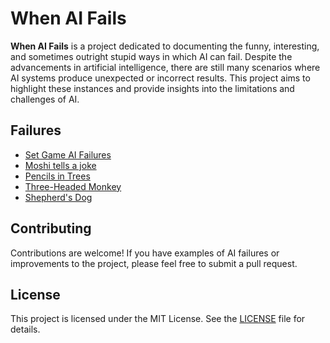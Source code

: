# When AI Fails

**When AI Fails** is a project dedicated to documenting the funny, interesting, and sometimes outright stupid ways in which AI can fail. Despite the advancements in artificial intelligence, there are still many scenarios where AI systems produce unexpected or incorrect results. This project aims to highlight these instances and provide insights into the limitations and challenges of AI.

## Failures

- [Set Game AI Failures](playing-set/README.md)
- [Moshi tells a joke](elephants-hiding/README.md)
- [Pencils in Trees](pencils-in-trees/README.md)
- [Three-Headed Monkey](three-headed-monkey/README.md)
- [Shepherd's Dog](shepards-dog/README.md)

## Contributing

Contributions are welcome! If you have examples of AI failures or improvements to the project, please feel free to submit a pull request.

## License

This project is licensed under the MIT License. See the [LICENSE](LICENSE) file for details.
